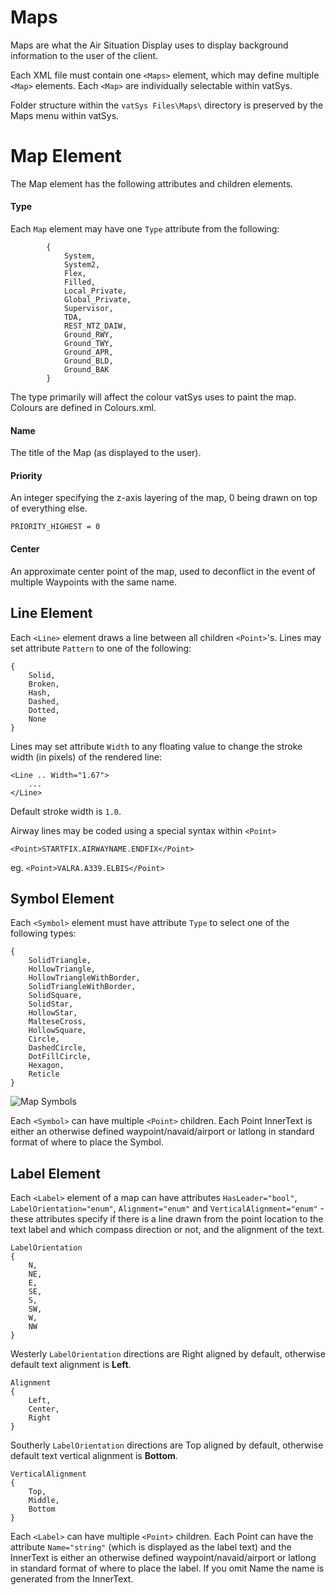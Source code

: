 # Maps
Maps are what the Air Situation Display uses to display background information to the user of the client.

Each XML file must contain one `<Maps>` element, which may define multiple `<Map>` elements. Each `<Map>` are individually selectable within vatSys.

Folder structure within the ` vatSys Files\Maps\ ` directory is preserved by the Maps menu within vatSys.

# Map Element

The Map element has the following attributes and children elements.

#### Type
Each `Map` element may have one `Type` attribute from the following:

```
        {
            System,
            System2,
            Flex,
            Filled, 
            Local_Private,
            Global_Private,
            Supervisor,
            TDA,
            REST_NTZ_DAIW,
            Ground_RWY,
            Ground_TWY,
            Ground_APR,
            Ground_BLD,
            Ground_BAK
        }
```

The type primarily will affect the colour vatSys uses to paint the map. Colours are defined in Colours.xml.

#### Name
The title of the Map (as displayed to the user).

#### Priority
An integer specifying the z-axis layering of the map, 0 being drawn on top of everything else.

`PRIORITY_HIGHEST = 0`

#### Center
An approximate center point of the map, used to deconflict in the event of multiple Waypoints with the same name.

## Line Element
Each `<Line>` element draws a line between all children `<Point>`'s. Lines may set attribute `Pattern` to one of the following:

```			
{
    Solid,
    Broken,
    Hash,
    Dashed,
    Dotted,
    None
}
```

Lines may set attribute `Width` to any floating value to change the stroke width (in pixels) of the rendered line:
```
<Line .. Width="1.67">
	...
</Line>
```
Default stroke width is `1.0`.
			
Airway lines may be coded using a special syntax within `<Point>`

`<Point>STARTFIX.AIRWAYNAME.ENDFIX</Point>`

eg. `<Point>VALRA.A339.ELBIS</Point>`

## Symbol Element
Each `<Symbol>` element must have attribute `Type` to select one of the following types:

```                
{
	SolidTriangle,
	HollowTriangle,
	HollowTriangleWithBorder,
	SolidTriangleWithBorder,                    
	SolidSquare,
	SolidStar,
	HollowStar,
	MalteseCross,
	HollowSquare,
	Circle,
	DashedCircle,
	DotFillCircle,
	Hexagon,
	Reticle
}
```
![Map Symbols](https://vatsys.sawbe.com/Symbols.png)				

Each `<Symbol>` can have multiple `<Point>` children. Each Point InnerText is either an otherwise defined waypoint/navaid/airport or latlong in standard format of where to place the Symbol.

## Label Element
Each `<Label>` element of a map can have attributes `HasLeader="bool"`, `LabelOrientation="enum"`, `Alignment="enum"` and `VerticalAlignment="enum"` - these attributes specify if there is a line drawn from the point location to the text label and which compass direction or not, and the alignment of the text.

```
LabelOrientation
{
	N,
	NE,
	E,
	SE,
	S,
	SW,
	W,
	NW
}
```
Westerly `LabelOrientation` directions are Right aligned by default, otherwise default text alignment is **Left**.
```
Alignment
{
	Left,
	Center,
	Right
}
```
Southerly `LabelOrientation` directions are Top aligned by default, otherwise default text vertical alignment is **Bottom**.
```
VerticalAlignment
{
	Top,
	Middle,
	Bottom
}
```

Each `<Label>` can have multiple `<Point>` children. Each Point can have the attribute `Name="string"` (which is displayed as the label text) and the InnerText is either an otherwise defined waypoint/navaid/airport or latlong in standard format of where to place the label. If you omit Name the name is generated from the InnerText. 
